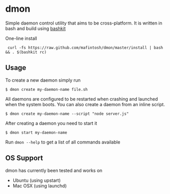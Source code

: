 # dmon

Simple daemon control utility that aims to be cross-platform.
It is written in bash and build using [bashkit](https://github.com/mafintosh/bashkit)

One-line install

	 curl -fs https://raw.github.com/mafintosh/dmon/master/install | bash && . $(bashkit rc)

## Usage

To create a new daemon simply run

	$ dmon create my-daemon-name file.sh

All daemons are configured to be restarted when crashing and launched when the system boots.
You can also create a daemon from an inline script.

	$ dmon create my-daemon-name --script "node server.js"

After creating a daemon you need to start it

	$ dmon start my-daemon-name

Run `dmon --help` to get a list of all commands available

## OS Support

dmon has currently been tested and works on

* Ubuntu (using upstart)
* Mac OSX (using launchd)
